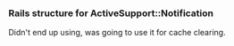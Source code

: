 ### Rails structure for ActiveSupport::Notification

Didn't end up using, was going to use it for cache clearing.
